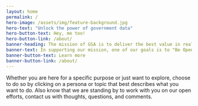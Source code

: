 ```yaml
---
layout: home
permalink: /
hero-image: /assets/img/feature-background.jpg
hero-text: "Unlock the power of government data"
hero-button-text: Hey, me too!
hero-button-link: /about/
banner-heading: The mission of GSA is to deliver the best value in real estate, acquisition, and technology services to government and the American people.
banner-text: In supporting our mission, one of our goals is to "Be Open" by enabling the American people and an increasingly mobile workforce to access high-quality Agency data, APIs, and code anywhere, anytime, on any device. Thus, unlocking the power of government data to spur innovation across our nation and improve the quality of services for the American people.
banner-button-text: Learn more
banner-button-link: /about/
---
```

Whether you are here for a specific purpose or just want to explore, choose to do so by clicking on a persona or topic that best describes what you want to do.  Also know that we are standing by to work with you on our open efforts, contact us with thoughts, questions, and comments.
